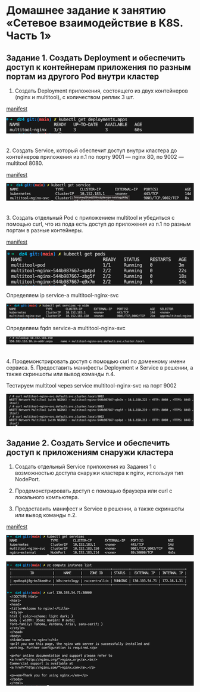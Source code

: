 # Домашнее задание к занятию «Сетевое взаимодействие в K8S. Часть 1»

## Задание 1. Создать Deployment и обеспечить доступ к контейнерам приложения по разным портам из другого Pod внутри кластер

1. Создать Deployment приложения, состоящего из двух контейнеров (nginx и multitool), с количеством реплик 3 шт.

[manifest](manifests/nginx_multitool.yaml)

![kubectl get deployments.apps](screenshoots/1.png) 
\
\
\
2. Создать Service, который обеспечит доступ внутри кластера до контейнеров приложения из п.1 по порту 9001 — nginx 80, по 9002 — multitool 8080.

[manifest](manifests/nginx_multitool_svc.yaml)

![kubectl get service](screenshoots/2.png)
\
\
\
3. Создать отдельный Pod с приложением multitool и убедиться с помощью curl, что из пода есть доступ до приложения из п.1 по разным портам в разные контейнеры.

[manifest](manifests/nginx_pod.yaml)

![kubectl get pods](screenshoots/3.png)

Определяем ip service-a multitool-nginx-svc

![Определяем ip service-a multitool-nginx-svc](screenshoots/4.png)

Определяем fqdn service-a multitool-nginx-svc

![Определяем fqdn service-a multitool-nginx-svc](screenshoots/5.png)
\
\
\
4. Продемонстрировать доступ с помощью curl по доменному имени сервиса.
5. Предоставить манифесты Deployment и Service в решении, а также скриншоты или вывод команды п.4.
   
Тестируем multitool через service multitool-nginx-svc на порт 9002

![Тестируем multitool через service](screenshoots/6.png)

## Задание 2. Создать Service и обеспечить доступ к приложениям снаружи кластера

1. Создать отдельный Service приложения из Задания 1 с возможностью доступа снаружи кластера к nginx, используя тип NodePort.

2. Продемонстрировать доступ с помощью браузера или curl с локального компьютера.
   
3. Предоставить манифест и Service в решении, а также скриншоты или вывод команды п.2.

[manifest](manifests/nginx_external.yaml)

![kubectl get service](screenshoots/7.png)

![curl_external_ip](screenshoots/8.png)